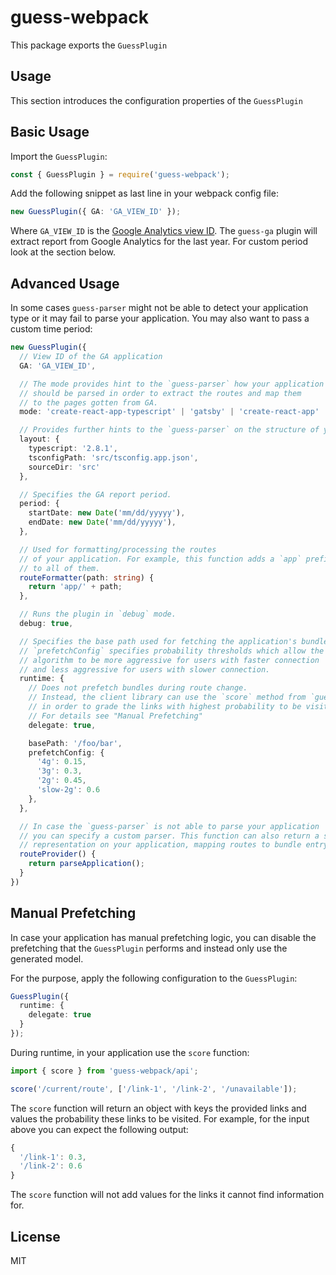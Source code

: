 # guess-webpack

This package exports the `GuessPlugin`

## Usage

This section introduces the configuration properties of the `GuessPlugin`

## Basic Usage

Import the `GuessPlugin`:

```ts
const { GuessPlugin } = require('guess-webpack');
```

Add the following snippet as last line in your webpack config file:

```ts
new GuessPlugin({ GA: 'GA_VIEW_ID' });
```

Where `GA_VIEW_ID` is the [Google Analytics view ID](https://support.google.com/analytics/answer/3123669). The `guess-ga` plugin will extract report from Google Analytics for the last year. For custom period look at the section below.

## Advanced Usage

In some cases `guess-parser` might not be able to detect your application type or it may fail to parse your application. You may also want to pass a custom time period:

```ts
new GuessPlugin({
  // View ID of the GA application
  GA: 'GA_VIEW_ID',

  // The mode provides hint to the `guess-parser` how your application
  // should be parsed in order to extract the routes and map them
  // to the pages gotten from GA.
  mode: 'create-react-app-typescript' | 'gatsby' | 'create-react-app' | 'angular-cli';

  // Provides further hints to the `guess-parser` on the structure of your application.
  layout: {
    typescript: '2.8.1',
    tsconfigPath: 'src/tsconfig.app.json',
    sourceDir: 'src'
  },

  // Specifies the GA report period.
  period: {
    startDate: new Date('mm/dd/yyyyy'),
    endDate: new Date('mm/dd/yyyyy'),
  },

  // Used for formatting/processing the routes
  // of your application. For example, this function adds a `app` prefix
  // to all of them.
  routeFormatter(path: string) {
    return 'app/' + path;
  },

  // Runs the plugin in `debug` mode.
  debug: true,

  // Specifies the base path used for fetching the application's bundles.
  // `prefetchConfig` specifies probability thresholds which allow the prefetching
  // algorithm to be more aggressive for users with faster connection
  // and less aggressive for users with slower connection.
  runtime: {
    // Does not prefetch bundles during route change.
    // Instead, the client library can use the `score` method from `guess-webpack/api`
    // in order to grade the links with highest probability to be visited.
    // For details see "Manual Prefetching"
    delegate: true,

    basePath: '/foo/bar',
    prefetchConfig: {
      '4g': 0.15,
      '3g': 0.3,
      '2g': 0.45,
      'slow-2g': 0.6
    },
  },

  // In case the `guess-parser` is not able to parse your application
  // you can specify a custom parser. This function can also return a static
  // representation on your application, mapping routes to bundle entry points.
  routeProvider() {
    return parseApplication();
  }
})
```

## Manual Prefetching

In case your application has manual prefetching logic, you can disable the prefetching that the `GuessPlugin` performs and instead only use the generated model.

For the purpose, apply the following configuration to the `GuessPlugin`:

```ts
GuessPlugin({
  runtime: {
    delegate: true
  }
});
```

During runtime, in your application use the `score` function:

```ts
import { score } from 'guess-webpack/api';

score('/current/route', ['/link-1', '/link-2', '/unavailable']);
```

The `score` function will return an object with keys the provided links and values the probability these links to be visited. For example, for the input above you can expect the following output:

```ts
{
  '/link-1': 0.3,
  '/link-2': 0.6
}
```

The `score` function will not add values for the links it cannot find information for.

## License

MIT

